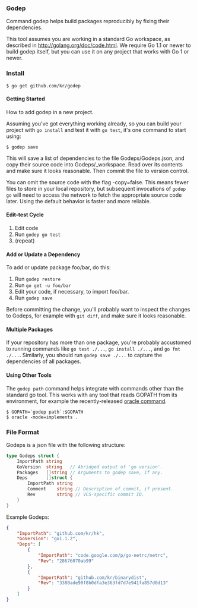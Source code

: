 ### Godep

Command godep helps build packages reproducibly by fixing their dependencies.

This tool assumes you are working in a standard Go workspace,
as described in http://golang.org/doc/code.html. We require Go 1.1
or newer to build godep itself, but you can use it on any project
that works with Go 1 or newer.

### Install

	$ go get github.com/kr/godep

#### Getting Started

How to add godep in a new project.

Assuming you've got everything working already, so you can
build your project with `go install` and test it with `go test`,
it's one command to start using:

	$ godep save

This will save a list of dependencies to the file Godeps/Godeps.json,
and copy their source code into Godeps/_workspace.
Read over its contents and make sure it looks reasonable.
Then commit the file to version control.

You can omit the source code with the flag -copy=false.
This means fewer files to store in your local repository, but
subsequent invocations of `godep go` will need to access the
network to fetch the appropriate source code later. Using the
default behavior is faster and more reliable.

#### Edit-test Cycle

1. Edit code
2. Run `godep go test`
3. (repeat)

#### Add or Update a Dependency

To add or update package foo/bar, do this:

1. Run `godep restore`
2. Run `go get -u foo/bar`
3. Edit your code, if necessary, to import foo/bar.
4. Run `godep save`

Before committing the change, you'll probably want to inspect
the changes to Godeps, for example with `git diff`,
and make sure it looks reasonable.

#### Multiple Packages

If your repository has more than one package, you're probably
accustomed to running commands like `go test ./...`,
`go install ./...`, and `go fmt ./...`.
Similarly, you should run `godep save ./...` to capture the
dependencies of all packages.

#### Using Other Tools

The `godep path` command helps integrate with commands other
than the standard go tool. This works with any tool that reads
GOPATH from its environment, for example the recently-released
[oracle command](http://godoc.org/code.google.com/p/go.tools/cmd/oracle).

	$ GOPATH=`godep path`:$GOPATH
	$ oracle -mode=implements .

### File Format

Godeps is a json file with the following structure:

```go
type Godeps struct {
	ImportPath string
	GoVersion  string   // Abridged output of 'go version'.
	Packages   []string // Arguments to godep save, if any.
	Deps       []struct {
		ImportPath string
		Comment    string // Description of commit, if present.
		Rev        string // VCS-specific commit ID.
	}
}
```

Example Godeps:

```json
{
	"ImportPath": "github.com/kr/hk",
	"GoVersion": "go1.1.2",
	"Deps": [
		{
			"ImportPath": "code.google.com/p/go-netrc/netrc",
			"Rev": "28676070ab99"
		},
		{
			"ImportPath": "github.com/kr/binarydist",
			"Rev": "3380ade90f8b0dfa3e363fd7d7e941fa857d0d13"
		}
	]
}
```

